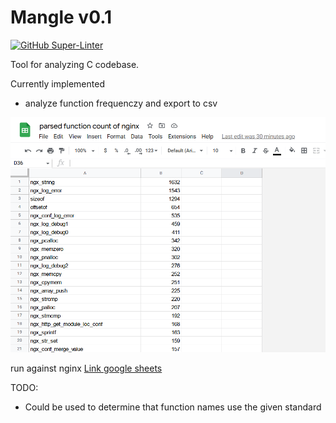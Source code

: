 # Mangle v0.1
[![GitHub Super-Linter](https://github.com/oasdflkjo/mangle/workflows/Lint%20Code%20Base/badge.svg)](https://github.com/marketplace/actions/super-linter)

Tool for analyzing C codebase.

Currently implemented
- analyze function frequenczy and export to csv

<!---image --->
![image](screenshot.png)

run against nginx [Link google sheets](https://docs.google.com/spreadsheets/d/1diopAW_2KzM7L-IUzC0j4iph3aUpERU_IODNkk5xfR0/edit?usp=sharing)

TODO:
- Could be used to determine that function names use the given standard
